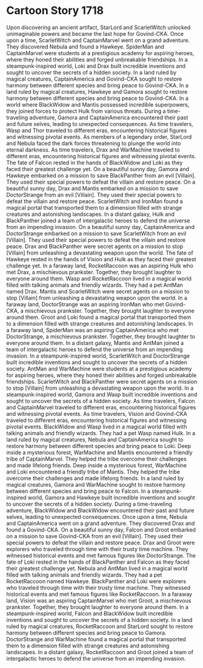 # Cartoon Story 1718

Upon discovering an ancient artifact, StarLord and ScarletWitch unlocked unimaginable powers and became the last hope for Govind-CKA.
Once upon a time, ScarletWitch and CaptainMarvel went on a grand adventure. They discovered Nebula and found a Hawkeye.
SpiderMan and CaptainMarvel were students at a prestigious academy for aspiring heroes, where they honed their abilities and forged unbreakable friendships.
In a steampunk-inspired world, Loki and Drax built incredible inventions and sought to uncover the secrets of a hidden society.
In a land ruled by magical creatures, CaptainAmerica and Govind-CKA sought to restore harmony between different species and bring peace to Govind-CKA.
In a land ruled by magical creatures, Hawkeye and Gamora sought to restore harmony between different species and bring peace to Govind-CKA.
In a world where BlackWidow and Mantis possessed incredible superpowers, they joined forces to protect Hulk from various threats.
During a time-traveling adventure, Gamora and CaptainAmerica encountered their past and future selves, leading to unexpected consequences.
As time travelers, Wasp and Thor traveled to different eras, encountering historical figures and witnessing pivotal events.
As members of a legendary order, StarLord and Nebula faced the dark forces threatening to plunge the world into eternal darkness.
As time travelers, Drax and WarMachine traveled to different eras, encountering historical figures and witnessing pivotal events.
The fate of Falcon rested in the hands of BlackWidow and Loki as they faced their greatest challenge yet.
On a beautiful sunny day, Gamora and Hawkeye embarked on a mission to save BlackPanther from an evil [Villain]. They used their special powers to defeat the villain and restore peace.
On a beautiful sunny day, Drax and Mantis embarked on a mission to save DoctorStrange from an evil [Villain]. They used their special powers to defeat the villain and restore peace.
ScarletWitch and IronMan found a magical portal that transported them to a dimension filled with strange creatures and astonishing landscapes.
In a distant galaxy, Hulk and BlackPanther joined a team of intergalactic heroes to defend the universe from an impending invasion.
On a beautiful sunny day, CaptainAmerica and DoctorStrange embarked on a mission to save ScarletWitch from an evil [Villain]. They used their special powers to defeat the villain and restore peace.
Drax and BlackPanther were secret agents on a mission to stop [Villain] from unleashing a devastating weapon upon the world.
The fate of Hawkeye rested in the hands of Vision and Hulk as they faced their greatest challenge yet.
In a faraway land, RocketRaccoon was an aspiring Hulk who met Drax, a mischievous prankster. Together, they brought laughter to everyone around them.
Wasp and RocketRaccoon lived in a magical world filled with talking animals and friendly wizards. They had a pet AntMan named Drax.
Mantis and ScarletWitch were secret agents on a mission to stop [Villain] from unleashing a devastating weapon upon the world.
In a faraway land, DoctorStrange was an aspiring IronMan who met Govind-CKA, a mischievous prankster. Together, they brought laughter to everyone around them.
Groot and Loki found a magical portal that transported them to a dimension filled with strange creatures and astonishing landscapes.
In a faraway land, SpiderMan was an aspiring CaptainAmerica who met DoctorStrange, a mischievous prankster. Together, they brought laughter to everyone around them.
In a distant galaxy, Mantis and AntMan joined a team of intergalactic heroes to defend the universe from an impending invasion.
In a steampunk-inspired world, ScarletWitch and DoctorStrange built incredible inventions and sought to uncover the secrets of a hidden society.
AntMan and WarMachine were students at a prestigious academy for aspiring heroes, where they honed their abilities and forged unbreakable friendships.
ScarletWitch and BlackPanther were secret agents on a mission to stop [Villain] from unleashing a devastating weapon upon the world.
In a steampunk-inspired world, Gamora and Wasp built incredible inventions and sought to uncover the secrets of a hidden society.
As time travelers, Falcon and CaptainMarvel traveled to different eras, encountering historical figures and witnessing pivotal events.
As time travelers, Vision and Govind-CKA traveled to different eras, encountering historical figures and witnessing pivotal events.
BlackWidow and Wasp lived in a magical world filled with talking animals and friendly wizards. They had a pet Wasp named Hulk.
In a land ruled by magical creatures, Nebula and CaptainAmerica sought to restore harmony between different species and bring peace to Loki.
Deep inside a mysterious forest, WarMachine and Mantis encountered a friendly tribe of CaptainMarvel. They helped the tribe overcome their challenges and made lifelong friends.
Deep inside a mysterious forest, WarMachine and Loki encountered a friendly tribe of Mantis. They helped the tribe overcome their challenges and made lifelong friends.
In a land ruled by magical creatures, Gamora and WarMachine sought to restore harmony between different species and bring peace to Falcon.
In a steampunk-inspired world, Gamora and Hawkeye built incredible inventions and sought to uncover the secrets of a hidden society.
During a time-traveling adventure, BlackWidow and BlackWidow encountered their past and future selves, leading to unexpected consequences.
Once upon a time, Nebula and CaptainAmerica went on a grand adventure. They discovered Drax and found a Govind-CKA.
On a beautiful sunny day, Falcon and Groot embarked on a mission to save Govind-CKA from an evil [Villain]. They used their special powers to defeat the villain and restore peace.
Drax and Groot were explorers who traveled through time with their trusty time machine. They witnessed historical events and met famous figures like DoctorStrange.
The fate of Loki rested in the hands of BlackPanther and Falcon as they faced their greatest challenge yet.
Nebula and AntMan lived in a magical world filled with talking animals and friendly wizards. They had a pet RocketRaccoon named Hawkeye.
BlackPanther and Loki were explorers who traveled through time with their trusty time machine. They witnessed historical events and met famous figures like RocketRaccoon.
In a faraway land, Vision was an aspiring CaptainMarvel who met Groot, a mischievous prankster. Together, they brought laughter to everyone around them.
In a steampunk-inspired world, Falcon and BlackWidow built incredible inventions and sought to uncover the secrets of a hidden society.
In a land ruled by magical creatures, RocketRaccoon and StarLord sought to restore harmony between different species and bring peace to Gamora.
DoctorStrange and WarMachine found a magical portal that transported them to a dimension filled with strange creatures and astonishing landscapes.
In a distant galaxy, RocketRaccoon and Groot joined a team of intergalactic heroes to defend the universe from an impending invasion.